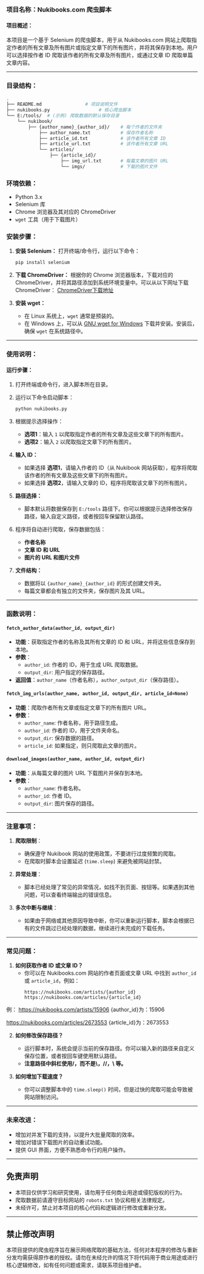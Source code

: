 ### 项目名称：Nukibooks.com 爬虫脚本

#### 项目概述：
本项目是一个基于 Selenium 的爬虫脚本，用于从 Nukibooks.com 网站上爬取指定作者的所有文章及所有图片或指定文章下的所有图片，并将其保存到本地。用户可以选择按作者 ID 爬取该作者的所有文章及所有图片，或通过文章 ID 爬取单篇文章内容。

---

### 目录结构：
```bash
.
├── README.md                # 项目说明文件
├── nukibooks.py                  # 核心爬虫脚本
└── E:/tools/  # (示例) 爬取数据的默认保存目录
    └── nukibook/
        ├── {author_name}_{author_id}/    # 每个作者的文件夹
            ├── author_name.txt           # 保存作者名称
            ├── article_id.txt            # 该作者所有文章 ID
            ├── article_url.txt           # 该作者所有文章 URL
            └── articles/
                ├── {article_id}/
                    ├── img_url.txt       # 每篇文章的图片 URL
                    └── imgs/             # 下载的图片文件
```

### 环境依赖：

- Python 3.x
- Selenium 库
- Chrome 浏览器及其对应的 ChromeDriver
- `wget` 工具（用于下载图片）
  
### 安装步骤：

1. **安装 Selenium：**
   打开终端/命令行，运行以下命令：
   ```bash
   pip install selenium
   ```

2. **下载 ChromeDriver：**
   根据你的 Chrome 浏览器版本，下载对应的 ChromeDriver，并将其路径添加到系统环境变量中。可以从以下网址下载 ChromeDriver：
   [ChromeDriver下载地址](https://sites.google.com/a/chromium.org/chromedriver/downloads)

3. **安装 wget：**
   - 在 Linux 系统上，`wget` 通常是预装的。
   - 在 Windows 上，可以从 [GNU wget for Windows](https://eternallybored.org/misc/wget/) 下载并安装。安装后，确保 `wget` 在系统路径中。

---

### 使用说明：

#### 运行步骤：

1. 打开终端或命令行，进入脚本所在目录。

2. 运行以下命令启动脚本：
   ```bash
   python nukibooks.py
   ```

3. 根据提示选择操作：
   - **选项1**：输入 `1` 以爬取指定作者的所有文章及这些文章下的所有图片。
   - **选项2**：输入 `2` 以爬取指定文章下的所有图片。

4. **输入 ID：**
   - 如果选择 **选项1**，请输入作者的 ID（从 Nukibook 网站获取），程序将爬取该作者的所有文章及这些文章下的所有图片。
   - 如果选择 **选项2**，请输入文章的 ID，程序将爬取该文章下的所有图片。

5. **路径选择：**
   - 脚本默认将数据保存到 `E:/tools` 路径下。你可以根据提示选择修改保存路径，输入自定义路径，或者按回车保留默认路径。

6. 程序将自动进行爬取，保存数据包括：
   - **作者名称**
   - **文章 ID 和 URL**
   - **图片的 URL 和图片文件**

7. **文件结构：**
   - 数据将以 `{author_name}_{author_id}` 的形式创建文件夹。
   - 每篇文章都会有独立的文件夹，保存图片及其 URL。

---

### 函数说明：

#### `fetch_author_data(author_id, output_dir)`
- **功能**：获取指定作者的名称及其所有文章的 ID 和 URL，并将这些信息保存到本地。
- **参数**：
  - `author_id`: 作者的 ID，用于生成 URL 爬取数据。
  - `output_dir`: 用户指定的保存路径。
- **返回值**：`author_name`（作者名称），`author_output_dir`（保存路径）。

#### `fetch_img_urls(author_name, author_id, output_dir, article_id=None)`
- **功能**：爬取作者所有文章或指定文章下的所有图片 URL。
- **参数**：
  - `author_name`: 作者名称，用于路径生成。
  - `author_id`: 作者的 ID，用于文件夹命名。
  - `output_dir`: 保存数据的路径。
  - `article_id`: 如果指定，则只爬取此文章的图片。

#### `download_images(author_name, author_id, output_dir)`
- **功能**：从每篇文章的图片 URL 下载图片并保存到本地。
- **参数**：
  - `author_name`: 作者名称。
  - `author_id`: 作者 ID。
  - `output_dir`: 图片保存的路径。

---

### 注意事项：

1. **爬取限制**：
   - 确保遵守 Nukibook 网站的使用政策，不要进行过度频繁的爬取。
   - 在爬取时脚本会设置延迟 (`time.sleep`) 来避免被网站封禁。

2. **异常处理**：
   - 脚本已经处理了常见的异常情况，如找不到页面、按钮等。如果遇到其他问题，可以查看终端输出的错误信息。

3. **多次中断与继续**：
   - 如果由于网络或其他原因导致中断，你可以重新运行脚本，脚本会根据已有的文件跳过已经处理的数据，继续进行未完成的下载任务。

---

### 常见问题：

1. **如何获取作者 ID 或文章 ID？**
   - 你可以在 Nukibooks.com 网站的作者页面或文章 URL 中找到 `author_id` 或 `article_id`，例如：
     ```
     https://nukibooks.com/artists/{author_id}
     https://nukibooks.com/articles/{article_id}
     ```
例：
https://nukibooks.com/artists/15906
{author_id}为：15906

https://nukibooks.com/articles/2673553
{article_id}为：2673553

2. **如何修改保存路径？**
   - 运行脚本时，系统会提示当前的保存路径。你可以输入新的路径来自定义保存位置，或者按回车键使用默认路径。
   - **注意路径中斜杠使用/，而不是\，//，\\ 等。**

3. **如何增加下载速度？**
   - 你可以调整脚本中的 `time.sleep()` 时间，但是过快的爬取可能会导致被网站限制访问。

---

### 未来改进：

- 增加对并发下载的支持，以提升大批量爬取的效率。
- 增加对错误下载图片的自动重试功能。
- 提供 GUI 界面，方便不熟悉命令行的用户操作。

---

## 免责声明

- 本项目仅供学习和研究使用，请勿用于任何商业用途或侵犯版权的行为。
- 爬取数据前请遵守目标网站的 `robots.txt` 协议和相关法律规定。
- 未经许可，禁止对本项目的核心代码和逻辑进行修改或重新分发。

---

## 禁止修改声明

本项目提供的爬虫程序旨在展示网络爬取的基础方法，任何对本程序的修改与重新分发均需获得原作者的授权。请勿在未经允许的情况下将代码用于商业用途或进行核心逻辑修改，如有任何问题或需求，请联系项目维护者。
